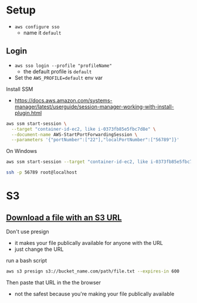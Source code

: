 # Setup

* `aws configure sso`
    * name it `default` 

## Login
* `aws sso login --profile "profileName"`
    * the default profile is `default`
* Set the `AWS_PROFILE=default` env var

Install SSM
* https://docs.aws.amazon.com/systems-manager/latest/userguide/session-manager-working-with-install-plugin.html


```bash
aws ssm start-session \
  --target "container-id-ec2, like i-0373fb85e5fbc7d8e" \
  --document-name AWS-StartPortForwardingSession \
  --parameters '{"portNumber":["22"],"localPortNumber":["56789"]}'
```

On Windows

```bash
aws ssm start-session --target "container-id-ec2, like i-0373fb85e5fbc7d8e" --document-name AWS-StartPortForwardingSession --parameters "{\"portNumber\":[\"22\"],\"localPortNumber\":[\"56789\"]}"
```

```bash
ssh -p 56789 root@localhost
```

# S3
## [Download a file with an S3 URL](https://stackoverflow.com/a/44899173/8479344)

Don't use presign
* it makes your file publically available for anyone with the URL
* just change the URL 

run a bash script

```bash
aws s3 presign s3://bucket_name.com/path/file.txt --expires-in 600
```

Then paste that URL in the the browser
* not the safest because you're making your file publically available

